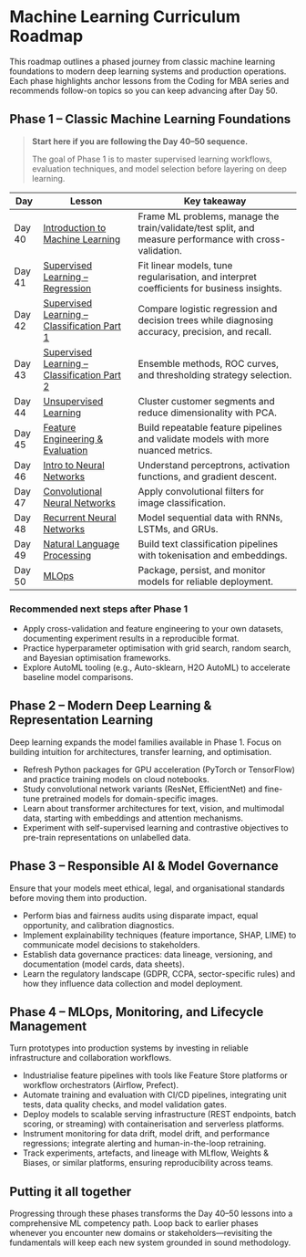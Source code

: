 # Machine Learning Curriculum Roadmap

This roadmap outlines a phased journey from classic machine learning foundations to modern deep learning systems and production operations. Each phase highlights anchor lessons from the Coding for MBA series and recommends follow-on topics so you can keep advancing after Day 50.

## Phase 1 – Classic Machine Learning Foundations

> **Start here if you are following the Day 40–50 sequence.**
>
> The goal of Phase 1 is to master supervised learning workflows, evaluation techniques, and model selection before layering on deep learning.

| Day | Lesson | Key takeaway |
| --- | ------ | ------------ |
| Day 40 | [Introduction to Machine Learning](../Day_40_Intro_to_ML/README.md) | Frame ML problems, manage the train/validate/test split, and measure performance with cross-validation. |
| Day 41 | [Supervised Learning – Regression](../Day_41_Supervised_Learning_Regression/README.md) | Fit linear models, tune regularisation, and interpret coefficients for business insights. |
| Day 42 | [Supervised Learning – Classification Part 1](../Day_42_Supervised_Learning_Classification_Part_1/README.md) | Compare logistic regression and decision trees while diagnosing accuracy, precision, and recall. |
| Day 43 | [Supervised Learning – Classification Part 2](../Day_43_Supervised_Learning_Classification_Part_2/README.md) | Ensemble methods, ROC curves, and thresholding strategy selection. |
| Day 44 | [Unsupervised Learning](../Day_44_Unsupervised_Learning/README.md) | Cluster customer segments and reduce dimensionality with PCA. |
| Day 45 | [Feature Engineering & Evaluation](../Day_45_Feature_Engineering_and_Evaluation/README.md) | Build repeatable feature pipelines and validate models with more nuanced metrics. |
| Day 46 | [Intro to Neural Networks](../Day_46_Intro_to_Neural_Networks/README.md) | Understand perceptrons, activation functions, and gradient descent. |
| Day 47 | [Convolutional Neural Networks](../Day_47_Convolutional_Neural_Networks/README.md) | Apply convolutional filters for image classification. |
| Day 48 | [Recurrent Neural Networks](../Day_48_Recurrent_Neural_Networks/README.md) | Model sequential data with RNNs, LSTMs, and GRUs. |
| Day 49 | [Natural Language Processing](../Day_49_NLP/README.md) | Build text classification pipelines with tokenisation and embeddings. |
| Day 50 | [MLOps](../Day_50_MLOps/README.md) | Package, persist, and monitor models for reliable deployment. |

### Recommended next steps after Phase 1

- Apply cross-validation and feature engineering to your own datasets, documenting experiment results in a reproducible format.
- Practice hyperparameter optimisation with grid search, random search, and Bayesian optimisation frameworks.
- Explore AutoML tooling (e.g., Auto-sklearn, H2O AutoML) to accelerate baseline model comparisons.

## Phase 2 – Modern Deep Learning & Representation Learning

Deep learning expands the model families available in Phase 1. Focus on building intuition for architectures, transfer learning, and optimisation.

- Refresh Python packages for GPU acceleration (PyTorch or TensorFlow) and practice training models on cloud notebooks.
- Study convolutional network variants (ResNet, EfficientNet) and fine-tune pretrained models for domain-specific images.
- Learn about transformer architectures for text, vision, and multimodal data, starting with embeddings and attention mechanisms.
- Experiment with self-supervised learning and contrastive objectives to pre-train representations on unlabelled data.

## Phase 3 – Responsible AI & Model Governance

Ensure that your models meet ethical, legal, and organisational standards before moving them into production.

- Perform bias and fairness audits using disparate impact, equal opportunity, and calibration diagnostics.
- Implement explainability techniques (feature importance, SHAP, LIME) to communicate model decisions to stakeholders.
- Establish data governance practices: data lineage, versioning, and documentation (model cards, data sheets).
- Learn the regulatory landscape (GDPR, CCPA, sector-specific rules) and how they influence data collection and model deployment.

## Phase 4 – MLOps, Monitoring, and Lifecycle Management

Turn prototypes into production systems by investing in reliable infrastructure and collaboration workflows.

- Industrialise feature pipelines with tools like Feature Store platforms or workflow orchestrators (Airflow, Prefect).
- Automate training and evaluation with CI/CD pipelines, integrating unit tests, data quality checks, and model validation gates.
- Deploy models to scalable serving infrastructure (REST endpoints, batch scoring, or streaming) with containerisation and serverless platforms.
- Instrument monitoring for data drift, model drift, and performance regressions; integrate alerting and human-in-the-loop retraining.
- Track experiments, artefacts, and lineage with MLflow, Weights & Biases, or similar platforms, ensuring reproducibility across teams.

## Putting it all together

Progressing through these phases transforms the Day 40–50 lessons into a comprehensive ML competency path. Loop back to earlier phases whenever you encounter new domains or stakeholders—revisiting the fundamentals will keep each new system grounded in sound methodology.
